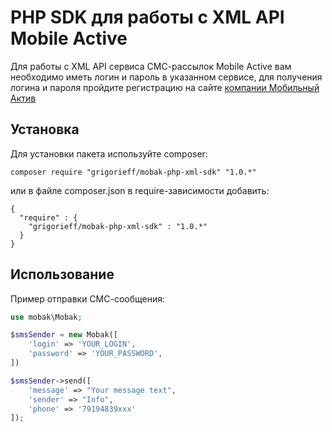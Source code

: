 PHP SDK для работы с XML API Mobile Active
==========================================

Для работы с XML API сервиса СМС-рассылок Mobile Active
вам необходимо иметь логин и пароль в указанном сервисе, 
для получения логина и пароля пройдите регистрацию на сайте [компании Мобильный Актив](http://mobak.ru)

Установка
-----------------

Для установки пакета используйте composer:

`composer require "grigorieff/mobak-php-xml-sdk" "1.0.*"`

или в файле composer.json в require-зависимости добавить:

```
{
  "require" : {
    "grigorieff/mobak-php-xml-sdk" : "1.0.*"
  }
}
```

Использование
----------------------------

Пример отправки СМС-сообщения:

```php
use mobak\Mobak;

$smsSender = new Mobak([
    'login' => 'YOUR_LOGIN',
    'password' => 'YOUR_PASSWORD',
])

$smsSender->send([
    'message' => "Your message text",
    'sender' => "Info",
    'phone' => '79194839xxx'
]);

```











